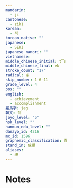 ```yaml
---
mandarin:
  - jī
cantonese:
  - zik1
korean:
  - 적
korean_native: ""
japanese:
  - SEKI
japanese_nanori: ""
vietnamese:
middle_chinese_initial: t͡s
middle_chinese_final: ek
stroke_count: "17"
radical: 糸
skip_number: 1-6-11
grade_level: 4
pos: ""
english:
  - achievement
  - accomplishment
羅馬字: jeg
韓文: 적
joyo_level: "5"
hsk_level: ""
hanmun_edu_level: ""
danayo_id: 4216
mc_id: 1596
graphemic_classification: 責
stand_in: 成績
aliases:
  - 绩
---
```


# Notes
